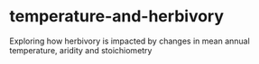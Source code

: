 # temperature-and-herbivory
Exploring how herbivory is impacted by changes in mean annual temperature, aridity and stoichiometry
